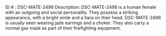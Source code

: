 ID # : DSC-MATE-2498
Description: DSC-MATE-2498 is a human female with an outgoing and social personality. They possess a striking appearance, with a bright smile and a tiara on their head. DSC-MATE-2498 is usually seen wearing jade earrings and a choker. They also carry a normal gas mask as part of their firefighting equipment.